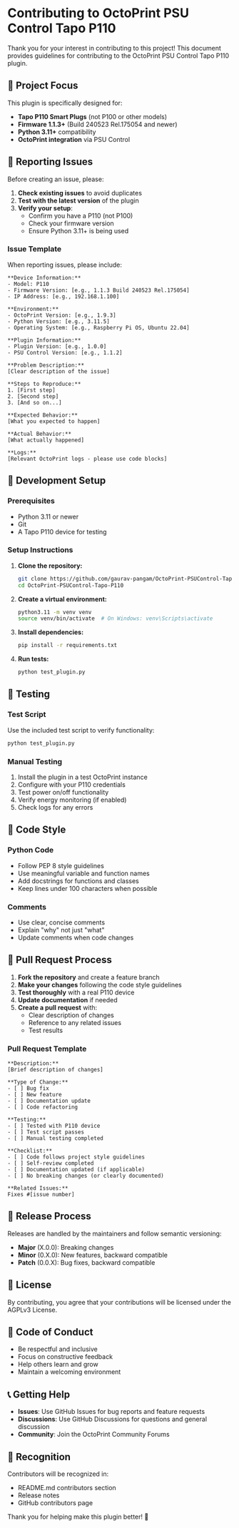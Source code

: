 # Contributing to OctoPrint PSU Control Tapo P110

Thank you for your interest in contributing to this project! This document provides guidelines for contributing to the OctoPrint PSU Control Tapo P110 plugin.

## 🎯 Project Focus

This plugin is specifically designed for:

- **Tapo P110 Smart Plugs** (not P100 or other models)
- **Firmware 1.1.3+** (Build 240523 Rel.175054 and newer)
- **Python 3.11+** compatibility
- **OctoPrint integration** via PSU Control

## 🐛 Reporting Issues

Before creating an issue, please:

1. **Check existing issues** to avoid duplicates
2. **Test with the latest version** of the plugin
3. **Verify your setup**:
   - Confirm you have a P110 (not P100)
   - Check your firmware version
   - Ensure Python 3.11+ is being used

### Issue Template

When reporting issues, please include:

```
**Device Information:**
- Model: P110
- Firmware Version: [e.g., 1.1.3 Build 240523 Rel.175054]
- IP Address: [e.g., 192.168.1.100]

**Environment:**
- OctoPrint Version: [e.g., 1.9.3]
- Python Version: [e.g., 3.11.5]
- Operating System: [e.g., Raspberry Pi OS, Ubuntu 22.04]

**Plugin Information:**
- Plugin Version: [e.g., 1.0.0]
- PSU Control Version: [e.g., 1.1.2]

**Problem Description:**
[Clear description of the issue]

**Steps to Reproduce:**
1. [First step]
2. [Second step]
3. [And so on...]

**Expected Behavior:**
[What you expected to happen]

**Actual Behavior:**
[What actually happened]

**Logs:**
[Relevant OctoPrint logs - please use code blocks]
```

## 🔧 Development Setup

### Prerequisites

- Python 3.11 or newer
- Git
- A Tapo P110 device for testing

### Setup Instructions

1. **Clone the repository:**

   ```bash
   git clone https://github.com/gaurav-pangam/OctoPrint-PSUControl-Tapo-P110.git
   cd OctoPrint-PSUControl-Tapo-P110
   ```

2. **Create a virtual environment:**

   ```bash
   python3.11 -m venv venv
   source venv/bin/activate  # On Windows: venv\Scripts\activate
   ```

3. **Install dependencies:**

   ```bash
   pip install -r requirements.txt
   ```

4. **Run tests:**
   ```bash
   python test_plugin.py
   ```

## 🧪 Testing

### Test Script

Use the included test script to verify functionality:

```bash
python test_plugin.py
```

### Manual Testing

1. Install the plugin in a test OctoPrint instance
2. Configure with your P110 credentials
3. Test power on/off functionality
4. Verify energy monitoring (if enabled)
5. Check logs for any errors

## 📝 Code Style

### Python Code

- Follow PEP 8 style guidelines
- Use meaningful variable and function names
- Add docstrings for functions and classes
- Keep lines under 100 characters when possible

### Comments

- Use clear, concise comments
- Explain "why" not just "what"
- Update comments when code changes

## 🔄 Pull Request Process

1. **Fork the repository** and create a feature branch
2. **Make your changes** following the code style guidelines
3. **Test thoroughly** with a real P110 device
4. **Update documentation** if needed
5. **Create a pull request** with:
   - Clear description of changes
   - Reference to any related issues
   - Test results

### Pull Request Template

```
**Description:**
[Brief description of changes]

**Type of Change:**
- [ ] Bug fix
- [ ] New feature
- [ ] Documentation update
- [ ] Code refactoring

**Testing:**
- [ ] Tested with P110 device
- [ ] Test script passes
- [ ] Manual testing completed

**Checklist:**
- [ ] Code follows project style guidelines
- [ ] Self-review completed
- [ ] Documentation updated (if applicable)
- [ ] No breaking changes (or clearly documented)

**Related Issues:**
Fixes #[issue number]
```

## 🚀 Release Process

Releases are handled by the maintainers and follow semantic versioning:

- **Major** (X.0.0): Breaking changes
- **Minor** (0.X.0): New features, backward compatible
- **Patch** (0.0.X): Bug fixes, backward compatible

## 📄 License

By contributing, you agree that your contributions will be licensed under the AGPLv3 License.

## 🤝 Code of Conduct

- Be respectful and inclusive
- Focus on constructive feedback
- Help others learn and grow
- Maintain a welcoming environment

## 📞 Getting Help

- **Issues**: Use GitHub Issues for bug reports and feature requests
- **Discussions**: Use GitHub Discussions for questions and general discussion
- **Community**: Join the OctoPrint Community Forums

## 🙏 Recognition

Contributors will be recognized in:

- README.md contributors section
- Release notes
- GitHub contributors page

Thank you for helping make this plugin better! 🎉
